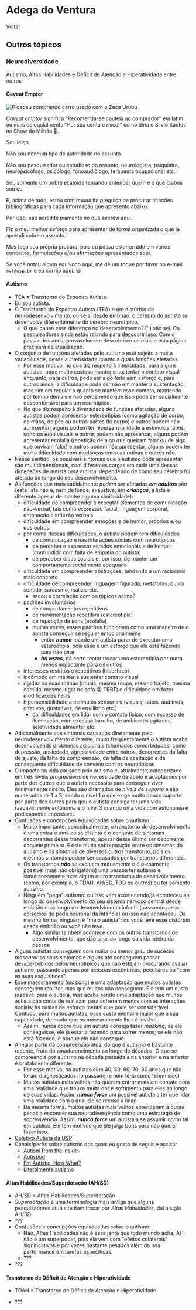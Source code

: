 # Adega do Ventura

[Voltar](README.md)

## Outros tópicos

### Neurodiversidade

Autismo, Altas Habilidades e Déficit de Atenção e Hiperatividade entre outros

#### Caveat Emptor

![Picapau comprando carro usado com o Zeca Urubu](img/picapau.jpeg)

*Caveat emptor* significa "Recomenda-se cautela ao comprador" em latim ou mais coloquialmente "Por sua conta e risco!" como diria o Silvio Santos no Show do Milhão 🌽.

Sou leigo.

Não sou nenhum tipo de autoridade no assunto.

Não sou pesquisador ou estudioso do assunto, neurologista, psiquiatra, neuropsicólogo, psicólogo, fonoaudiólogo, terapeuta ocupacional etc.

Sou somente um pobre exatóide tentando entender quem e o quê diabos sou eu.

E, acima de tudo, estou com muuuuita preguiça de procurar citações bibliográficas para cada informação que apresento abaixo.

Por isso, não acredite piamente no que escrevi aqui.

Fiz o meu melhor esforço para apresentar de forma organizada o que já aprendi sobre o assunto.

Mas faça sua própria procura, pois eu posso estar errado em vários conceitos, formulações e/ou afirmações apresentados aqui.

Se você notou algum equívoco aqui, me dê um toque por favor no e-mail `mvf@usp.br` e eu corrijo aqui. 😃

#### Autismo

-   TEA = Transtorno do Espectro Autista
-   Eu sou autista.
-   O Transtorno do Espectro Autista (TEA) é um distúrbio do neurodesenvolvimento, ou seja, desde embrião, o cérebro do autista se desenvolve diferentemente do cérebro neurotípico.
    -   O que causa essa diferença no desenvolvimento? Eu não sei. Os pesquisadores ainda estão ralando para descobrir isso. Com o passar dos anos, provavelmente descobriremos mais e esta página precisará de atualização.
-   O conjunto de funções afetadas pelo autismo está sujeito a muita variabilidade, desde a intensidade quanto a quais funções afetadas.
    -   Por esse motivo, no que diz respeito à intensidade, para alguns autistas, pode muito custoso manter e sustentar o contato visual enquanto, para outros, pode ser algo feito sem esforço e, para outros ainda, a dificuldade pode ser não em manter a sustentação, mas sim em regular o quanto se mantém esse contato, mantendo por tempo demais e não percebendo que isso pode ser socialmente desconfortável para um neurotípico.
    -   No que diz respeito à diversidade de funções afetadas, alguns autistas podem apresentar estereotipias (como agitação de corpo, de mãos, de pés ou outras partes do corpo) e outros podem não apresentar; alguns podem ter hipersensibilidade a estímulos táteis, sonoros e/ou visuais e outros podem não apresentar; alguns podem apresentar ecolalia (repetição de algo que queiram falar ou de algo que ouviram falar) e outros podem não apresentar; alguns podem ter muita dificuldade com mudanças em suas rotinas e outros não.
-   Nesse sentido, os possíveis sintomas que o autismo pode apresentar são multidimensionais, com diferentes cargas em cada uma dessas dimensões de autista para autista, dependendo de como seu cérebro foi afetado ao longo do seu desenvolvimento.
-   As funções que mais sabidamente *podem* ser afetadas ***em adultos*** são (esta lista não é, nem de longe, exaustiva; em ***crianças***, a lista é diferente apesar de manter alguma similaridade):
    -   dificuldade de compreender e executar elementos de comunicação não-verbal, tais como expressão facial, linguagem corporal, entonação e inflexão verbais
    -   dificuldade em compreender emoções e de humor, próprios e/ou dos outros
    -   por conta dessas dificuldades, o autista podem tem dificuldades
        -   de comunicação e nas interações sociais com neurotípicos
        -   de perceber e expressar estados emocionais e de humor (confundido com falta de empatia do autista)
        -   de perceber dicas sociais e, por isso, de manter um comportamento socialmente adequado
    -   dificuldade em compreender abstrações, tendendo a um raciocínio mais concreto
    -   dificuldade de compreender linguagem figurada, metáforas, duplo sentido, sarcasmo, malícia etc.
        -   sacou a correlação com os tópicos acima?
    -   padrões involuntários
        -   de comportamentos repetitivos
        -   de movimentação repetitiva (estereotipia)
        -   de repetição de sons (ecolalia)
        -   muitas vezes, esses padrões funcionam como uma maneira de o autista conseguir se regular emocionalmente
            -   então ***nunca*** mande um autista parar de executar uma estereotipia, pois esse é um esforço que ele está fazendo para não pirar
            -   ***às vezes***, dá certo tentar trocar uma estereotipia por outra menos impactante para os outros
    -   interesses restritos e repetitivos (hiperfoco)
    -   incômodo em manter e sustentar contato visual
    -   rigidez na suas rotinas (rituais, mesma roupa, mesmo trajeto, mesma comida, mesmo lugar no sofá 😜 TBBT) e dificuldade em fazer modificações nelas
    -   hipersensibilidade a estímulos sensoriais (visuais, tateis, auditívos, olfativos, gustativos, de equilíbrio etc.)
        -   daí dificuldades em lidar com o contato físico, com excesso de iluminação, com excesso barulho, de ambientes agitados, seletividade alimentar etc.
-   Adicionalmente aos sintomas causados diretamente pelo neurodesenvolvimento diferente, muito frequentemente o autista acaba desenvolvendo problemas adicionais (chamados *comorbidades*) como depressão, ansiedade, agressividade entre outros, decorrentes da falta de ajuste, da falta de compreensão, da falta de aceitação e da consequente dificuldade de convívio com os neurotípicos
-   O impacto na vida causado pelo autismo é, atualmente, categorizado em três níveis progressivos de necessidade de apoio e adaptações por parte dos outros que o autista necessita para conseguir viver minimamente direito. Eles são chamados de *níveis de suporte* e são numerados de 1 a 3, sendo o nível 1 o que exige muito pouco suporte por parte dos outros para qeu o autista consiga ter uma vida razoavelmente autônoma e o nível 3 quando uma vida com autonomia é praticamente impossível.
-   Confusões e concepções equivocadas sobre o autismo:
    -   Muito importante: conceitualmente, o transtorno do desenvolvimento é uma coisa e uma coisa distinta é o conjunto de sintomas decorrentes desse transtorno, apesar desse último ser decorrente daquele primeiro. Existe muita sobreposição entre os sintomas do autismo e os sintomas de diversos outros transtorno, pois os mesmos sintomas podem ser causados por transtornos diferentes.
    -   Os transtornos ***não*** se excluem mutuamente e é plenamente possível (mas não obrigatório) uma pessoa ter autismo e simultaneamente mais algum outro transtorno do desenvolvimento (como, por exemplo, o TDAH, AH/SD, TOD ou outros) ou ter somente autismo.
    -   Ninguém "pega" autismo: ou isso vem acontecendo/já aconteceu ao longo do desenvolvimento do seu sistema nervoso central desde embrião e ao longo do desenvolvimento infantil (passando pelos episódios de poda neuronal da infância) ou isso não aconteceu. Da mesma forma, ninguém é "meio autista": ou você teve esse distúrbio desde embrião ou você não teve.
        -   Algo similar também acontece com os outros transtornos de desenvolvimento, que dão sinal ao longo da vida inteira da pessoa
-   Alguns autistas conseguem com maior ou menor grau de sucesso *mascarar* os seus sintomas e alguns até conseguem passar desapercebidos pelos neurotípicos que não estejam procurando avaliar autismo, passando apenas por pessoas excêntricas, peculiares ou "com as suas esquisitices".
-   Esse mascaramento (*masking*) é uma adaptação que muitos autistas conseguem realizar, mas que muitos não conseguem. Ele tem um custo razoável para o autista, mas acaba sendo uma adaptação que muitos autista dão conta de realiazar para sofrerem menos com as interações sociais, às custas de esforço mental que pode ser considerável. Contudo, para muitos autistas, esse custo mental é maior que a sua capacidade, de modo que os mascaramente lhes é inviável.
    -   Assim, nunca cobre que um autista consiga fazer *masking*; se ele conseguisse, ele já estaria fazendo para sofrer menos; se ele não está fazendo, é porque ele não consegue.
-   A maior parte da compreensão atual do que é autismo é bastante recente, fruto do amadurencimento ao longo de décadas. O que se compreendia por autismo na década passada e na anterior e na anterior é brutalmente diferente.
    -   Por esse motivo, há autistas com 40, 50, 60, 70, 80 anos que não foram diagnosticados no passado (e nem teria como terem sido)
    -   Muitos autistas mais velhos não querem entrar mais em contato com uma realidade que trouxe muita dor e sofrimento para eles ao longo de suas vidas. Assim, ***nunca force*** um possível autista a ter que lidar uma realidade com a qual ele se recuse a lidar.
    -   Da mesma forma, muitos autistas mais velhos aprenderam a duras penas a esconder sua neurodivergência como uma estrategia de sobrevivência. Assim, ***nunca force*** um autista a se assumir como tal em público. Ele tem motivos que ele julga bons para não querer fazer isso.
-   [Coletivo Autista da USP](https://www.instagram.com/coletivoautista)
-   Canais/perfis sobre autismo dos quais eu gosto de seguir e assistir
    -   [Autism from the inside](https://www.youtube.com/@autismfromtheInside)
    -   [Autispod](https://www.youtube.com/@AutisPod)
    -   [I'm Autistic, Now What?](https://www.youtube.com/@imautisticnowwhat)
    -   [Literalmente autismo](https://www.instagram.com/literalmente_autismo)

#### Altas Habilidades/Superdotação (AH/SD)

-   AH/SD = Altas Habilidades/Superdotação
-   *Superdotação* é uma terminologia mais antiga que alguns pesquisadores atuais tentam trocar por *Altas Habilidades*, daí a sigla AH/SD
-   ???
-   Confusões e concepções equivocadas sobre o autismo:
    -   Não, Altas Habilidades não é essa janta que todo mundo acha; AH não é um superpoder, pois ela vem com "efeitos colaterais" significativos e por vezes bastante pesados além da boa performance em tarefas específicas.
    -   ???
-   ???

#### Transtorno de Déficit de Atenção e Hiperatividade

-   TDAH = Transtorno de Déficit de Atenção e Hiperatividade

-   ???
